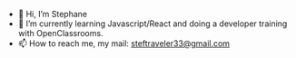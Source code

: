 - 👋 Hi, I’m Stephane
- 🌱 I’m currently learning Javascript/React and doing a developer training with OpenClassrooms.
- 📫 How to reach me, my mail: steftraveler33@gmail.com


